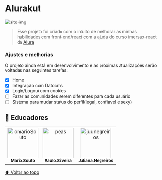 # Alurakut

<img src="https://www.datocms-assets.com/51253/1626550393-alurakut-example.png" alt="site-img">

> Esse projeto foi criado com o intuito de melhorar as minhas habilidades com front-end/react com a ajuda do curso imersao-react da [Alura](https://www.alura.com.br)

### Ajustes e melhorias

O projeto ainda está em desenvolvimento e as próximas atualizações serão voltadas nas seguintes tarefas:

- [x] Home
- [x] Integração com Datocms
- [x] Login/Logout com cookies
- [ ] Fazer as comunidades serem diferentes para cada usuário
- [ ] Sistema para mudar status do perfil(legal, confiavel e sexy)

## 🤝 Educadores

<table>
  <tr>
    <td align="center">
      <a href="https://github.com/omariosouto">
        <img src="https://avatars.githubusercontent.com/u/13791385?v=4" width="100px;" alt="omarioSouto"/><br>
        <sub>
          <b>Mario Souto</b>
        </sub>
      </a>
    </td>
    <td align="center">
      <a href="https://github.com/peas">
        <img src="https://avatars.githubusercontent.com/u/71636?v=4" width="100px;" alt="peas"/><br>
        <sub>
          <b>Paulo Silveira</b>
        </sub>
      </a>
    </td>
    <td align="center">
      <a href="https://github.com/juunegreiros">
        <img src="https://avatars.githubusercontent.com/u/17054729?v=4" width="100px;" alt="juunegreiros"/><br>
        <sub>
          <b>Juliana Negreiros</b>
        </sub>
      </a>
    </td>
  </tr>
</table>

[⬆ Voltar ao topo](#alurakut)<br>